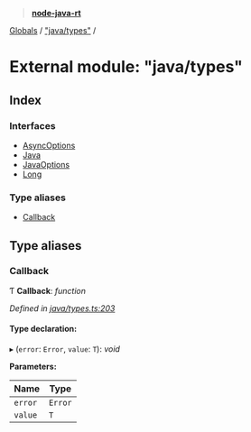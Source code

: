 > **[node-java-rt](../README.md)**

[Globals](../README.md) / ["java/types"](_java_types_.md) /

# External module: "java/types"

## Index

### Interfaces

* [AsyncOptions](../interfaces/_java_types_.asyncoptions.md)
* [Java](../interfaces/_java_types_.java.md)
* [JavaOptions](../interfaces/_java_types_.javaoptions.md)
* [Long](../interfaces/_java_types_.long.md)

### Type aliases

* [Callback](_java_types_.md#callback)

## Type aliases

###  Callback

Ƭ **Callback**: *function*

*Defined in [java/types.ts:203](https://github.com/cancerberoSgx/node-lucene/blob/7855316/node-java-rt/src/java/types.ts#L203)*

#### Type declaration:

▸ (`error`: `Error`, `value`: `T`): *void*

**Parameters:**

Name | Type |
------ | ------ |
`error` | `Error` |
`value` | `T` |
